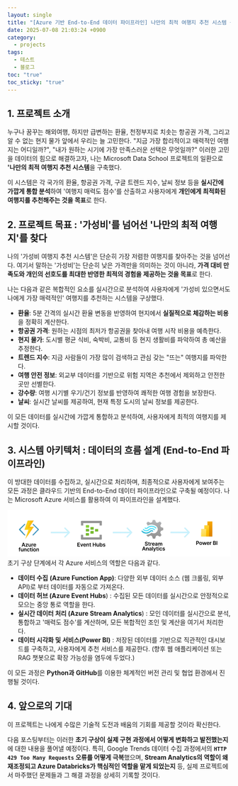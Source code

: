 ```yaml
---
layout: single
title: "[Azure 기반 End-to-End 데이터 파이프라인] 나만의 최적 여행지 추천 시스템 구축기(1) : 프로젝트 소개 및 아키텍처"
date: 2025-07-08 21:03:24 +0900
category:
  - projects
tags:
  - 테스트
  - 블로그
toc: "true"
toc_sticky: "true"
---
```


## 1. 프로젝트 소개

누구나 꿈꾸는 해외여행, 하지만 급변하는 환율, 천정부지로 치솟는 항공권 가격, 그리고 알 수 없는 현지 물가 앞에서 우리는 늘 고민한다. "지금 가장 합리적이고 매력적인 여행지는 어디일까?", "내가 원하는 시기에 가장 만족스러운 선택은 무엇일까?" 이러한 고민을 데이터의 힘으로 해결하고자, 나는 Microsoft Data School 프로젝트의 일환으로 **'나만의 최적 여행지 추천 시스템**을 구축했다.

이 시스템은 각 국가의 환율, 항공권 가격, 구글 트렌드 지수, 날씨 정보 등을 **실시간에 가깝게 통합 분석**하여 '여행지 매력도 점수'를 산출하고 사용자에게 **개인에게 최적화된 여행지를 추천해주는 것을 목표**로 한다.
## 2. 프로젝트 목표 : '가성비'를 넘어선 '나만의 최적 여행지'를 찾다

나의 '가성비 여행지 추천 시스템'은 단순히 가장 저렴한 여행지를 찾아주는 것을 넘어선다. 여기서 말하는 '가성비'는 단순히 낮은 가격만을 의미하는 것이 아니라, **가격 대비 만족도와 개인의 선호도를 최대한 반영한 최적의 경험을 제공하는 것을 목표**로 한다.

나는 다음과 같은 복합적인 요소를 실시간으로 분석하여 사용자에게 '가성비 있으면서도 나에게 가장 매력적인' 여행지를 추천하는 시스템을 구상했다.

- **환율**: 5분 간격의 실시간 환율 변동을 반영하여 현지에서 **실질적으로 체감하는 비용**을 정확히 계산한다.
- **항공권 가격**: 원하는 시점의 최저가 항공권을 찾아내 여행 시작 비용을 예측한다.
- **현지 물가**: 도시별 평균 식비, 숙박비, 교통비 등 현지 생활비를 파악하여 총 예산을 추정한다.
- **트렌드 지수**: 지금 사람들이 가장 많이 검색하고 관심 갖는 "뜨는" 여행지를 파악한다.
- **여행 안전 정보**: 외교부 데이터를 기반으로 위험 지역은 추천에서 제외하고 안전한 곳만 선별한다.
- **강수량**: 여행 시기별 우기/건기 정보를 반영하여 쾌적한 여행 경험을 보장한다.
- **날씨**: 실시간 날씨를 제공하여, 현재 특정 도시의 날씨 정보를 제공한다.

이 모든 데이터를 실시간에 가깝게 통합하고 분석하여, 사용자에게 최적의 여행지를 제시할 것이다.
## 3. 시스템 아키텍처 : 데이터의 흐름 설계 (End-to-End 파이프라인)

이 방대한 데이터를 수집하고, 실시간으로 처리하며, 최종적으로 사용자에게 보여주는 모든 과정은 클라우드 기반의 End-to-End 데이터 파이프라인으로 구축될 예정이다. 나는 Microsoft Azure 서비스를 활용하여 이 파이프라인을 설계했다.


![](/assets/images/posts/2-2025-07-08-프로젝트-소개.png)
초기 구상 단계에서 각 Azure 서비스의 역할은 다음과 같다.

- **데이터 수집** **(Azure Function App)**: 다양한 외부 데이터 소스 (웹 크롤링, 외부API)로 부터 데이터를 자동으로 가져온다. 
- **데이터 허브 (Azure Event Hubs**) : 수집된 모든 데이터를 실시간으로 안정적으로 모으는 중앙 통로 역할을 한다.
- **실시간 데이터 처리 (Azure Stream Analytics**) : 모인 데이터를 실시간으로 분석, 통합하고 '매력도 점수'를 계산하며, 모든 복합적인 조인 및 계산을 여기서 처리한다.
- **데이터 시각화 및 서비스(Power BI)** : 저장된 데이터를 기반으로 직관적인 대시보드를 구축하고, 사용자에게 추천 서비스를 제공한다. (향후 웹 애플리케이션 또는 RAG 챗봇으로 확장 가능성을 염두에 두었다.)

이 모든 과정은 **Python과** **GitHub**를 이용한 체계적인 버전 관리 및 협업 환경에서 진행될 것이다.


## 4. 앞으로의 기대

이 프로젝트는 나에게 수많은 기술적 도전과 배움의 기회를 제공할 것이라 확신한다. 

다음 포스팅부터는 이러한 **초기 구상이 실제 구현 과정에서 어떻게 변화하고 발전했는지**에 대한 내용을 풀어낼 예정이다. 특히, Google Trends 데이터 수집 과정에서의 **`HTTP 429 Too Many Requests` 오류를 어떻게 극복**했으며, **Stream Analytics의 역할이 왜 재조정되고 Azure Databricks가 핵심적인 역할을 맡게 되었는지** 등, 실제 프로젝트에서 마주했던 문제들과 그 해결 과정을 상세히 기록할 것이다.